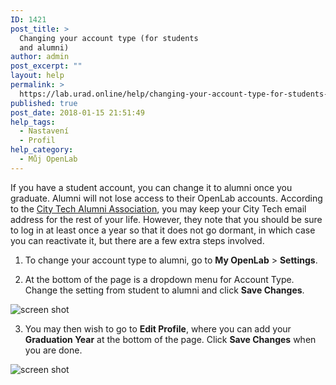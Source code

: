 ```yaml
---
ID: 1421
post_title: >
  Changing your account type (for students
  and alumni)
author: admin
post_excerpt: ""
layout: help
permalink: >
  https://lab.urad.online/help/changing-your-account-type-for-students-and-alumni/
published: true
post_date: 2018-01-15 21:51:49
help_tags:
  - Nastavení
  - Profil
help_category:
  - Můj OpenLab
---
```

If you have a student account, you can change it to alumni once you graduate. Alumni will not lose access to their OpenLab accounts. According to the <a href="http://www.citytech.cuny.edu/alumni/faqs.aspx">City Tech Alumni Association</a>, you may keep your City Tech email address for the rest of your life. However, they note that you should be sure to log in at least once a year so that it does not go dormant, in which case you can reactivate it, but there are a few extra steps involved.

1. To change your account type to alumni, go to <strong>My OpenLab</strong> &gt; <strong>Settings</strong>.

2. At the bottom of the page is a dropdown menu for Account Type. Change the setting from student to alumni and click <strong>Save Changes</strong>.

<img class="alignnone wp-image-36168 size-full" src="https://openlab.citytech.cuny.edu/wp-content/uploads/2014/01/Alumni1_v2.png" alt="screen shot" />

3. You may then wish to go to <strong>Edit Profile</strong>, where you can add your <strong>Graduation Year</strong> at the bottom of the page. Click <strong>Save Changes</strong> when you are done.

<img class="alignnone wp-image-36169 size-full" src="https://openlab.citytech.cuny.edu/wp-content/uploads/2014/01/Alumni_2_3_v2.png" alt="screen shot" />

&nbsp;